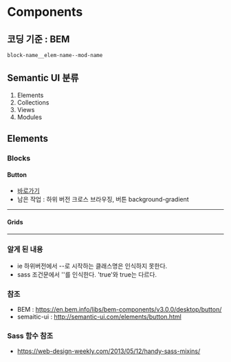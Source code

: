 # Components

## 코딩 기준 : BEM 
	block-name__elem-name--mod-name

## Semantic UI 분류 
1. Elements 
2. Collections
3. Views
4. Modules

## Elements

### Blocks


#### Button 
- [바로가기](https://thegi01.github.io/components/button.html) 
- 남은 작업 : 하위 버전 크로스 브라우징, 버튼 background-gradient 



*** 

#### Grids


*** 


### 알게 된 내용
- ie 하위버전에서 --로 시작하는 클래스명은 인식하지 못한다.
- sass 조건문에서 ''를 인식한다. 'true'와 true는 다르다.

### 참조
- BEM : https://en.bem.info/libs/bem-components/v3.0.0/desktop/button/
- semaitic-ui : http://semantic-ui.com/elements/button.html

### Sass 함수 참조
- https://web-design-weekly.com/2013/05/12/handy-sass-mixins/
